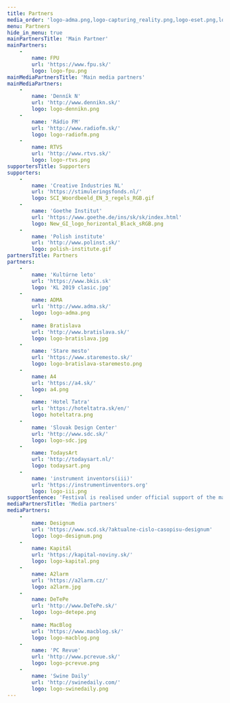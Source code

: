 ```yaml
---
title: Partners
media_order: 'logo-adma.png,logo-capturing_reality.png,logo-eset.png,logo-fpu.png,logo-kapital.png,logo-radiofm.jpg,logo-sdc.jpg,logo-start_it_up.png,logo-start_it_up.svg,logo-studio_727.png,logo-swine_daily.png,logo-tyzden.png,logo-venaco_group.png,New_GI_logo_horizontal_Black_sRGB.png,todaysart.png,Logo_ARS-BW.png,hopin_logo_black_transparent_bcg.png,logo-bratislava-staremesto.png,logo-macblog.png,a4.png,logo-rtvs.png,logo-detepe.png,logo_greyww.jpg,a2larm.jpg,polish-institute.gif,botanical.jpg,SCI_Woordbeeld_EN_3_regels_RGB.gif,logo-iii.png,webexpo.png,logo-creativeapplications.png,logo-dennikn.png,logo-radiofm.png,logo-bratislava.jpg,a4logo.png,StroomLogobw.png,logo-designum.png,logo-swinedaily.png,logo-pcrevue.png,KL 2019 clasic.jpg,hoteltatra.png,logo-iii.png'
menu: Partners
hide_in_menu: true
mainPartnersTitle: 'Main Partner'
mainPartners:
    -
        name: FPU
        url: 'https://www.fpu.sk/'
        logo: logo-fpu.png
mainMediaPartnersTitle: 'Main media partners'
mainMediaPartners:
    -
        name: 'Denník N'
        url: 'http://www.dennikn.sk/'
        logo: logo-dennikn.png
    -
        name: 'Rádio FM'
        url: 'http://www.radiofm.sk/'
        logo: logo-radiofm.png
    -
        name: RTVS
        url: 'http://www.rtvs.sk/'
        logo: logo-rtvs.png
supportersTitle: Supporters
supporters:
    -
        name: 'Creative Industries NL'
        url: 'https://stimuleringsfonds.nl/'
        logo: SCI_Woordbeeld_EN_3_regels_RGB.gif
    -
        name: 'Goethe Institut'
        url: 'https://www.goethe.de/ins/sk/sk/index.html'
        logo: New_GI_logo_horizontal_Black_sRGB.png
    -
        name: 'Polish institute'
        url: 'http://www.polinst.sk/'
        logo: polish-institute.gif
partnersTitle: Partners
partners:
    -
        name: 'Kultúrne leto'
        url: 'https://www.bkis.sk'
        logo: 'KL 2019 clasic.jpg'
    -
        name: ADMA
        url: 'http://www.adma.sk/'
        logo: logo-adma.png
    -
        name: Bratislava
        url: 'http://www.bratislava.sk/'
        logo: logo-bratislava.jpg
    -
        name: 'Stare mesto'
        url: 'https://www.staremesto.sk/'
        logo: logo-bratislava-staremesto.png
    -
        name: A4
        url: 'https://a4.sk/'
        logo: a4.png
    -
        name: 'Hotel Tatra'
        url: 'https://hoteltatra.sk/en/'
        logo: hoteltatra.png
    -
        name: 'Slovak Design Center'
        url: 'http://www.sdc.sk/'
        logo: logo-sdc.jpg
    -
        name: TodaysArt
        url: 'http://todaysart.nl/'
        logo: todaysart.png
    -
        name: 'instrument inventors(iii)'
        url: 'https://instrumentinventors.org'
        logo: logo-iii.png
supportSentence: 'Festival is realised under official support of the mayor of the Old-Town Bratislava and mayor of the City of Bratislava'
mediaPartnersTitle: 'Media partners'
mediaPartners:
    -
        name: Designum
        url: 'https://www.scd.sk/?aktualne-cislo-casopisu-designum'
        logo: logo-designum.png
    -
        name: Kapitál
        url: 'https://kapital-noviny.sk/'
        logo: logo-kapital.png
    -
        name: A2larm
        url: 'https://a2larm.cz/'
        logo: a2larm.jpg
    -
        name: DeTePe
        url: 'http://www.DeTePe.sk/'
        logo: logo-detepe.png
    -
        name: MacBlog
        url: 'https://www.macblog.sk/'
        logo: logo-macblog.png
    -
        name: 'PC Revue'
        url: 'http://www.pcrevue.sk/'
        logo: logo-pcrevue.png
    -
        name: 'Swine Daily'
        url: 'http://swinedaily.com/'
        logo: logo-swinedaily.png
---
```


